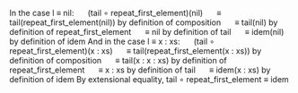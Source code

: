 In the case l ≡ nil:
⠀⠀(tail ∘ repeat_first_element)(nil)
⠀⠀≡ tail(repeat_first_element(nil))      by definition of composition
⠀⠀≡ tail(nil)                            by definition of repeat_first_element
⠀⠀≡ nil                                  by definition of tail
⠀⠀≡ idem(nil)                            by definition of idem
And in the case l ≡ x  : xs:
⠀⠀(tail ∘ repeat_first_element)(x : xs)
⠀⠀≡ tail(repeat_first_element(x : xs))   by definition of composition
⠀⠀≡ tail(x : x : xs)                     by definition of repeat_first_element
⠀⠀≡ x : xs                               by definition of tail
⠀⠀≡ idem(x : xs)                         by definition of idem
By extensional equality, tail ∘ repeat_first_element ≡ idem
